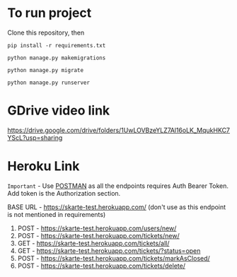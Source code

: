 # To run project

Clone this repository, then

```
pip install -r requirements.txt

python manage.py makemigrations

python manage.py migrate

python manage.py runserver
```

# GDrive video link
https://drive.google.com/drive/folders/1UwLOVBzeYLZ7Al16oLK_MqukHKC7YScL?usp=sharing


# Heroku Link
```Important``` - Use [POSTMAN](https://www.postman.com/downloads/) as all the endpoints requires Auth Bearer Token. Add token is the Authorization section.

BASE URL - https://skarte-test.herokuapp.com/ (don't use as this endpoint is not mentioned in requirements)
1. POST - https://skarte-test.herokuapp.com/users/new/
2. POST - https://skarte-test.herokuapp.com/tickets/new/
3. GET - https://skarte-test.herokuapp.com/tickets/all/
4. GET - https://skarte-test.herokuapp.com/tickets/?status=open
5. POST - https://skarte-test.herokuapp.com/tickets/markAsClosed/
6. POST - https://skarte-test.herokuapp.com/tickets/delete/

